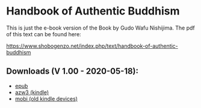 # Handbook of Authentic Buddhism 

This is just the e-book version of the Book by Gudo Wafu Nishijima. The pdf of this text can be found here:

https://www.shobogenzo.net/index.php/text/handbook-of-authentic-buddhism

## Downloads (V 1.00 - 2020-05-18):

- [epub](https://github.com/atrahhdis/nishijima/raw/master/ebooks/Handbook%20of%20Authentic%20Buddhism%20-%20Gudo%20Wafu%20Nishijima.epub)
- [azw3 (kindle)](https://github.com/atrahhdis/nishijima/raw/master/ebooks/Handbook%20of%20Authentic%20Buddhism%20-%20Gudo%20Wafu%20Nishijima.azw3)
- [mobi (old kindle devices)](https://github.com/atrahhdis/nishijima/raw/master/ebooks/Handbook%20of%20Authentic%20Buddhism%20-%20Gudo%20Wafu%20Nishijima.mobi)
